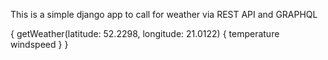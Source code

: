 This is a simple django app to call for weather via REST API and GRAPHQL

{
  getWeather(latitude: 52.2298, longitude: 21.0122) {
    temperature
    windspeed
  }
}
